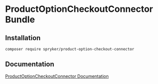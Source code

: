 # ProductOptionCheckoutConnector Bundle

## Installation

```
composer require spryker/product-option-checkout-connector
```

## Documentation

[ProductOptionCheckoutConnector Documentation](https://spryker.github.io/product-option-checkout-connector/index.html)




